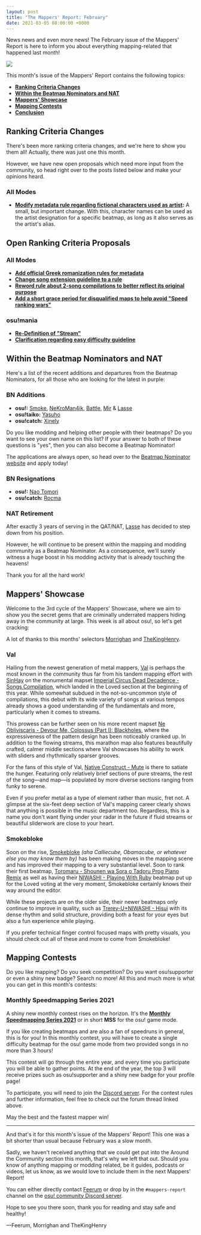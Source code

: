 ```yaml
---
layout: post
title: "The Mappers' Report: February"
date: 2021-03-05 08:00:00 +0000 
---
```


News news and even more news! The February issue of the Mappers' Report is here to inform you about everything mapping-related that happened last month!

![](/wiki/shared/news/banners/the-mappers-report.jpg)

This month's issue of the Mappers' Report contains the following topics:

- **[Ranking Criteria Changes](#ranking-criteria-changes)**
- **[Within the Beatmap Nominators and NAT](#within-the-beatmap-nominators-and-nat)**
- **[Mappers' Showcase](#mappers'-showcase)**
- **[Mapping Contests](#mapping-contests)**
- **[Conclusion](#conclusion)**

## Ranking Criteria Changes

There's been more ranking criteria changes, and we're here to show you them all! Actually, there was just one this month.

However, we have new open proposals which need more input from the community, so head right over to the posts listed below and make your opinions heard.

### All Modes

- **[Modify metadata rule regarding fictional characters used as artist](https://osu.ppy.sh/community/forums/topics/1130970):** A small, but important change. With this, character names can be used as the artist designation for a specific beatmap, as long as it also serves as the artist's alias.

## Open Ranking Criteria Proposals

### All Modes

- **[Add official Greek romanization rules for metadata](https://osu.ppy.sh/community/forums/topics/1256836)**
- **[Change song extension guideline to a rule](https://osu.ppy.sh/community/forums/topics/1246979)**
- **[Reword rule about 2-song compilations to better reflect its original purpose](https://osu.ppy.sh/community/forums/topics/1251310)**
- **[Add a short grace period for disqualified maps to help avoid "Speed ranking wars"](https://osu.ppy.sh/community/forums/topics/1260714)**

### osu!mania

- **[Re-Definition of "Stream"](https://osu.ppy.sh/community/forums/topics/1253956)**
- **[Clarification regarding easy difficulty guideline](https://osu.ppy.sh/community/forums/topics/1238923)**

## Within the Beatmap Nominators and NAT

Here's a list of the recent additions and departures from the Beatmap Nominators, for all those who are looking for the latest in purple:

### BN Additions

- **osu!:** [Smoke](https://osu.ppy.sh/users/10726630), [NeKroMan4ik](https://osu.ppy.sh/users/11387664), [Battle](https://osu.ppy.sh/users/4037545), [Mir](https://osu.ppy.sh/users/8688812) & [Lasse](https://osu.ppy.sh/users/896613)
- **osu!taiko:** [Yasuho](https://osu.ppy.sh/users/8458835)
- **osu!catch:** [Xinely](https://osu.ppy.sh/users/1521445)

Do you like modding and helping other people with their beatmaps? Do you want to see your own name on this list? If your answer to both of these questions is "yes", then you can also become a Beatmap Nominator!

The applications are always open, so head over to the [Beatmap Nominator website](https://bn.mappersguild.com "Beatmap Nominators") and apply today!

### BN Resignations

- **osu!:** [Nao Tomori](https://osu.ppy.sh/users/5364763)
- **osu!catch:** [Rocma](https://osu.ppy.sh/users/566276)

### NAT Retirement

After exactly 3 years of serving in the QAT/NAT, [Lasse](https://osu.ppy.sh/users/896613) has decided to step down from his position. 

However, he will continue to be present within the mapping and modding community as a Beatmap Nominator. As a consequence, we'll surely witness a huge boost in his modding activity that is already touching the heavens!

Thank you for all the hard work!

## Mappers' Showcase

Welcome to the 3rd cycle of the Mappers' Showcase, where we aim to show you the secret gems that are criminally underrated mappers hiding away in the community at large. This week is all about osu!, so let's get cracking:

A lot of thanks to this months' selectors [Morrighan](https://osu.ppy.sh/users/12042090) and [TheKingHenry](https://osu.ppy.sh/users/5128277).

### Val

Hailing from the newest generation of metal mappers, [Val](https://osu.ppy.sh/users/9010492) is perhaps the most known in the community thus far from his tandem mapping effort with [SinHay](https://osu.ppy.sh/users/8855704) on the monumental mapset [Imperial Circus Dead Decadence - Songs Compilation](https://osu.ppy.sh/beatmapsets/1081431), which landed in the Loved section at the beginning of this year. While somewhat subdued in the not-so-uncommon style of compilations, this debut with its wide variety of songs at various tempos already shows a good understanding of the fundamentals and more, particularly when it comes to streams.

This prowess can be further seen on his more recent mapset [Ne Obliviscaris - Devour Me, Colossus (Part I): Blackholes](https://osu.ppy.sh/beatmapsets/1274508), where the expressiveness of the pattern design has been noticeably cranked up. In addition to the flowing streams, this marathon map also features beautifully crafted, calmer middle sections where Val showcases his ability to work with sliders and rhythmically sparser grooves.

For the fans of this style of Val, [Native Construct - Mute](https://osu.ppy.sh/beatmapsets/1250251) is there to satiate the hunger. Featuring only relatively brief sections of pure streams, the rest of the song—and map—is populated by more diverse sections ranging from funky to serene.

Even if you prefer metal as a type of element rather than music, fret not. A glimpse at the six-feet deep section of Val's mapping career clearly shows that anything is possible in the music department too. Regardless, this is a name you don't want flying under your radar in the future if fluid streams or beautiful sliderwork are close to your heart.

### Smokebloke

Soon on the rise, [Smokebloke](https://osu.ppy.sh/users/7535045) *(aha Calliecube, Obamacube, or whatever else you may know them by)* has been making moves in the mapping scene and has improved their mapping to a very substantial level. Soon to rank their first beatmap, [Toromaru - Shounen wa Sora o Tadoru Prog Piano Remix](https://osu.ppy.sh/beatmapsets/1197597) as well as having their [NIWASHI - Playing With Ruby](https://osu.ppy.sh/beatmapsets/1178229) beatmap put up for the Loved voting at the very moment, Smokebloke certainly knows their way around the editor.

While these projects are on the older side, their newer beatmaps only continue to improve in quality, such as [Trerey-U+NIWASHI - Hisui](https://osu.ppy.sh/beatmapsets/1303715) with its dense rhythm and solid structure, providing both a feast for your eyes but also a fun experience while playing.

If you prefer technical finger control focused maps with pretty visuals, you should check out all of these and more to come from Smokebloke!

## Mapping Contests

Do you like mapping? Do you seek competition? Do you want osu!supporter or even a shiny new badge? Search no more! All this and much more is what you can get in this month's contests:

### Monthly Speedmapping Series 2021

A shiny new monthly contest rises on the horizon. It's the [**Monthly Speedmapping Series 2021**](https://osu.ppy.sh/community/forums/topics/1243245) or in short **MSS** for the osu! game mode.

If you like creating beatmaps and are also a fan of speedruns in general, this is for you! In this monthly contest, you will have to create a single difficulty beatmap for the osu! game mode from two provided songs in no more than 3 hours!

This contest will go through the entire year, and every time you participate you will be able to gather points. At the end of the year, the top 3 will receive prizes such as osu!supporter and a shiny new badge for your profile page!

To participate, you will need to join the [Discord server](https://discord.gg/fVgU9pA "Discord"). For the contest rules and further information, feel free to check out the forum thread linked above.

May the best and the fastest mapper win!

<a id="conclusion"></a>

---

And that's it for this month's issue of the Mappers' Report! This one was a bit shorter than usual because February was a slow month.

Sadly, we haven't received anything that we could get put into the Around the Community section this month, that's why we left that out. Should you know of anything mapping or modding related, be it guides, podcasts or videos, let us know, as we would love to include them in the next Mappers' Report! 

You can either directly contact [Feerum](https://osu.ppy.sh/users/4815717) or drop by in the `#mappers-report` channel on the [osu! community Discord server](https://discord.gg/0Vxo9AsejDkGlk3H "Discord").

Hope to see you there soon, thank you for reading and stay safe and healthy!

—Feerum, Morrighan and TheKingHenry
